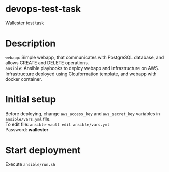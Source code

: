 # devops-test-task
Wallester test task

# Description
`webapp`: Simple webapp, that communicates with PostgreSQL database, and allows CREATE and DELETE operations.<br>
`ansible`: Ansible playbooks to deploy webapp and infrastructure on AWS. Infrastructure deployed using Clouformation template, and webapp with docker container.
# Initial setup
Before deploying, change `aws_access_key` and `aws_secret_key` variables in `ansible/vars.yml` file.<br>
To edit file: `ansible-vault edit ansible/vars.yml`<br>
Password: **wallester**

# Start deployment
Execute `ansible/run.sh`